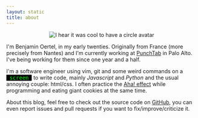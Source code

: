 ```yaml
---
layout: static
title: about
---
```


<center>
    <div class="circle">
        <img src="//www.gravatar.com/avatar/a011b6b54ec2c1852f927b7d0f26318b.png" title="I hear it was cool to have a circle avatar">
    </div>
</center>

I'm Benjamin Oertel, in my early twenties. Originally from France (more precisely from Nantes) and I'm currently working at <a href="//www.punchtab.com" target="_blank">PunchTab</a> in Palo Alto. I've being working for them since one year and a half<!-- and I decided to do a <a href="/rewards.html">custom implementation</a> of a loyalty program to show you what can be done with one of our product and technology-->.

I'm a software engineer using vim, git and some weird commands on a <span style="color: #0f0; background-color: #000;font-family: monospace;">&nbsp;screen&nbsp;</span> to write code, mainly *Javascript* and *Python* and the usual annoying couple: html/css. I often practice the [Aha! effect](//en.wikipedia.org/wiki/Eureka_effect) while programming and eating giant cookies at the same time.

About this blog, feel free to check out the source code on <a href="//github.com/boertel/blog" target="_blank">GitHub</a>, you can even report issues and pull requests if you want to fix/improve/criticize it.

